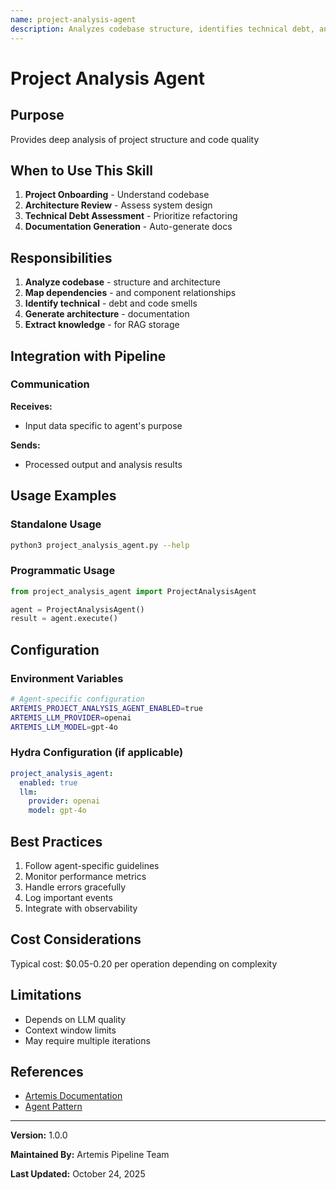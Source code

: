 ```yaml
---
name: project-analysis-agent
description: Analyzes codebase structure, identifies technical debt, and generates architecture insights
---
```


# Project Analysis Agent

## Purpose

Provides deep analysis of project structure and code quality

## When to Use This Skill

1. **Project Onboarding** - Understand codebase
2. **Architecture Review** - Assess system design
3. **Technical Debt Assessment** - Prioritize refactoring
4. **Documentation Generation** - Auto-generate docs

## Responsibilities

1. **Analyze codebase** - structure and architecture
2. **Map dependencies** - and component relationships
3. **Identify technical** - debt and code smells
4. **Generate architecture** - documentation
5. **Extract knowledge** - for RAG storage

## Integration with Pipeline

### Communication

**Receives:**
- Input data specific to agent's purpose

**Sends:**
- Processed output and analysis results

## Usage Examples

### Standalone Usage

```bash
python3 project_analysis_agent.py --help
```

### Programmatic Usage

```python
from project_analysis_agent import ProjectAnalysisAgent

agent = ProjectAnalysisAgent()
result = agent.execute()
```

## Configuration

### Environment Variables

```bash
# Agent-specific configuration
ARTEMIS_PROJECT_ANALYSIS_AGENT_ENABLED=true
ARTEMIS_LLM_PROVIDER=openai
ARTEMIS_LLM_MODEL=gpt-4o
```

### Hydra Configuration (if applicable)

```yaml
project_analysis_agent:
  enabled: true
  llm:
    provider: openai
    model: gpt-4o
```

## Best Practices

1. Follow agent-specific guidelines
2. Monitor performance metrics
3. Handle errors gracefully
4. Log important events
5. Integrate with observability

## Cost Considerations

Typical cost: $0.05-0.20 per operation depending on complexity

## Limitations

- Depends on LLM quality
- Context window limits
- May require multiple iterations

## References

- [Artemis Documentation](../README.md)
- [Agent Pattern](https://en.wikipedia.org/wiki/Software_agent)

---

**Version:** 1.0.0

**Maintained By:** Artemis Pipeline Team

**Last Updated:** October 24, 2025
